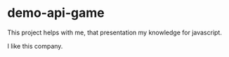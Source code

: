 # demo-api-game
This project helps with me, that  presentation my knowledge for javascript.


I like this company.
